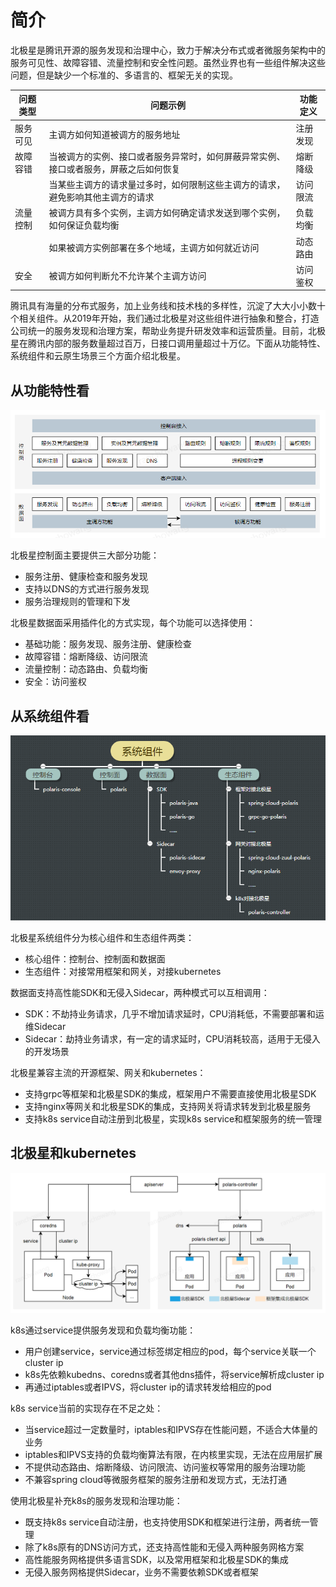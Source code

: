 # 简介

北极星是腾讯开源的服务发现和治理中心，致力于解决分布式或者微服务架构中的服务可见性、故障容错、流量控制和安全性问题。虽然业界也有一些组件解决这些问题，但是缺少一个标准的、多语言的、框架无关的实现。

|问题类型|问题示例|功能定义|
| - | - | - |
|服务可见|主调方如何知道被调方的服务地址|注册发现|
|故障容错|当被调方的实例、接口或者服务异常时，如何屏蔽异常实例、接口或者服务，屏蔽之后如何恢复|熔断降级|
||当某些主调方的请求量过多时，如何限制这些主调方的请求，避免影响其他主调方的请求|访问限流|
|流量控制|被调方具有多个实例，主调方如何确定请求发送到哪个实例，如何保证负载均衡|负载均衡|
||如果被调方实例部署在多个地域，主调方如何就近访问|动态路由|
|安全|被调方如何判断允不允许某个主调方访问|访问鉴权|

腾讯具有海量的分布式服务，加上业务线和技术栈的多样性，沉淀了大大小小数十个相关组件。从2019年开始，我们通过北极星对这些组件进行抽象和整合，打造公司统一的服务发现和治理方案，帮助业务提升研发效率和运营质量。目前，北极星在腾讯内部的服务数量超过百万，日接口调用量超过十万亿。下面从功能特性、系统组件和云原生场景三个方面介绍北极星。

## 从功能特性看

![功能特性](简介-功能特性图.png)

北极星控制面主要提供三大部分功能：
* 服务注册、健康检查和服务发现
* 支持以DNS的方式进行服务发现
* 服务治理规则的管理和下发

北极星数据面采用插件化的方式实现，每个功能可以选择使用：
* 基础功能：服务发现、服务注册、健康检查
* 故障容错：熔断降级、访问限流
* 流量控制：动态路由、负载均衡
* 安全：访问鉴权

## 从系统组件看

![系统组件](简介-系统组件.png)

北极星系统组件分为核心组件和生态组件两类：
* 核心组件：控制台、控制面和数据面
* 生态组件：对接常用框架和网关，对接kubernetes

数据面支持高性能SDK和无侵入Sidecar，两种模式可以互相调用：
* SDK：不劫持业务请求，几乎不增加请求延时，CPU消耗低，不需要部署和运维Sidecar
* Sidecar：劫持业务请求，有一定的请求延时，CPU消耗较高，适用于无侵入的开发场景

北极星兼容主流的开源框架、网关和kubernetes：
* 支持grpc等框架和北极星SDK的集成，框架用户不需要直接使用北极星SDK
* 支持nginx等网关和北极星SDK的集成，支持网关将请求转发到北极星服务
* 支持k8s service自动注册到北极星，实现k8s service和框架服务的统一管理

## 北极星和kubernetes

![k8s和服务网格](简介-应用场景-k8s和服务网格图.png)

k8s通过service提供服务发现和负载均衡功能：
* 用户创建service，service通过标签绑定相应的pod，每个service关联一个cluster ip
* k8s先依赖kubedns、coredns或者其他dns插件，将service解析成cluster ip
* 再通过iptables或者IPVS，将cluster ip的请求转发给相应的pod

k8s service当前的实现存在不足之处：
* 当service超过一定数量时，iptables和IPVS存在性能问题，不适合大体量的业务
* iptables和IPVS支持的负载均衡算法有限，在内核里实现，无法在应用层扩展
* 不提供动态路由、熔断降级、访问限流、访问鉴权等常用的服务治理功能
* 不兼容spring cloud等微服务框架的服务注册和发现方式，无法打通

使用北极星补充k8s的服务发现和治理功能：
* 既支持k8s service自动注册，也支持使用SDK和框架进行注册，两者统一管理
* 除了k8s原有的DNS访问方式，还支持高性能和无侵入两种服务网格方案
* 高性能服务网格提供多语言SDK，以及常用框架和北极星SDK的集成
* 无侵入服务网格提供Sidecar，业务不需要依赖SDK或者框架
